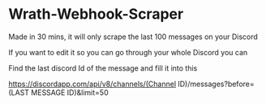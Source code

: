 # Wrath-Webhook-Scraper

Made in 30 mins, it will only scrape the last 100 messages on your Discord

If you want to edit it so you can go through your whole Discord you can

Find the last discord Id of the message and fill it into this 

https://discordapp.com/api/v8/channels/(Channel ID)/messages?before=(LAST MESSAGE ID)&limit=50
